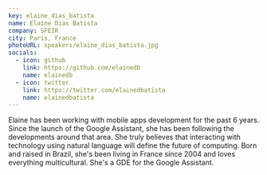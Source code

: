 ```yaml
---
key: elaine_dias_batista
name: Elaine Dias Batista
company: SFEIR
city: Paris, France
photoURL: speakers/elaine_dias_batista.jpg
socials:
  - icon: github
    link: https://github.com/elainedb
    name: elainedb
  - icon: twitter
    link: https://twitter.com/elainedbatista
    name: elainedbatista
---
```


Elaine has been working with mobile apps development for the past 6 years. Since the launch of the Google Assistant, she has been following the developments around that area. She truly believes that interacting with technology using natural language will define the future of computing. Born and raised in Brazil, she's been living in France since 2004 and loves everything multicultural. She's a GDE for the Google Assistant.
